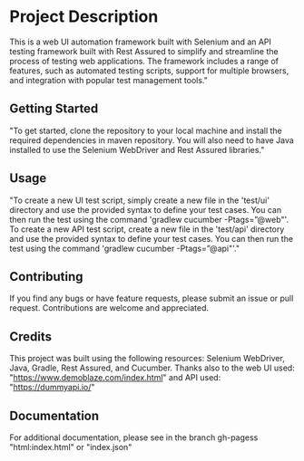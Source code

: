 # Project Description
This is a web UI automation framework built with Selenium and an API testing framework built with Rest Assured to simplify and streamline the process of testing web applications. The framework includes a range of features, such as automated testing scripts, support for multiple browsers, and integration with popular test management tools."

## Getting Started
"To get started, clone the repository to your local machine and install the required dependencies in maven repository. You will also need to have Java installed to use the Selenium WebDriver and Rest Assured libraries."

## Usage
"To create a new UI test script, simply create a new file in the 'test/ui' directory and use the provided syntax to define your test cases. You can then run the test using the command 'gradlew cucumber -Ptags=”@web"'. To create a new API test script, create a new file in the 'test/api' directory and use the provided syntax to define your test cases. You can then run the test using the command 'gradlew cucumber -Ptags=”@api"'."

## Contributing
If you find any bugs or have feature requests, please submit an issue or pull request. Contributions are welcome and appreciated.

## Credits
This project was built using the following resources: Selenium WebDriver, Java, Gradle, Rest Assured, and Cucumber. 
Thanks also to the web UI used: "https://www.demoblaze.com/index.html" and API used: "https://dummyapi.io/"

## Documentation
For additional documentation, please see in the branch gh-pagess "html:index.html" or "index.json"

